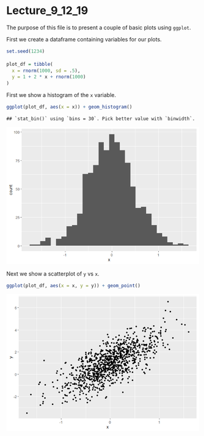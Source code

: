 Lecture\_9\_12\_19
================

The purpose of this file is to present a couple of basic plots using
`ggplot`.

First we create a dataframe containing variables for our plots.

``` r
set.seed(1234)

plot_df = tibble(
  x = rnorm(1000, sd = .5),
  y = 1 + 2 * x + rnorm(1000)
)
```

First we show a histogram of the `x`
    variable.

``` r
ggplot(plot_df, aes(x = x)) + geom_histogram()
```

    ## `stat_bin()` using `bins = 30`. Pick better value with `binwidth`.

![](20190912_Class-file-for-Github-upload_files/figure-gfm/x_hist-1.png)<!-- -->

Next we show a scatterplot of `y` vs
`x`.

``` r
ggplot(plot_df, aes(x = x, y = y)) + geom_point()
```

![](20190912_Class-file-for-Github-upload_files/figure-gfm/yx_scatter-1.png)<!-- -->
